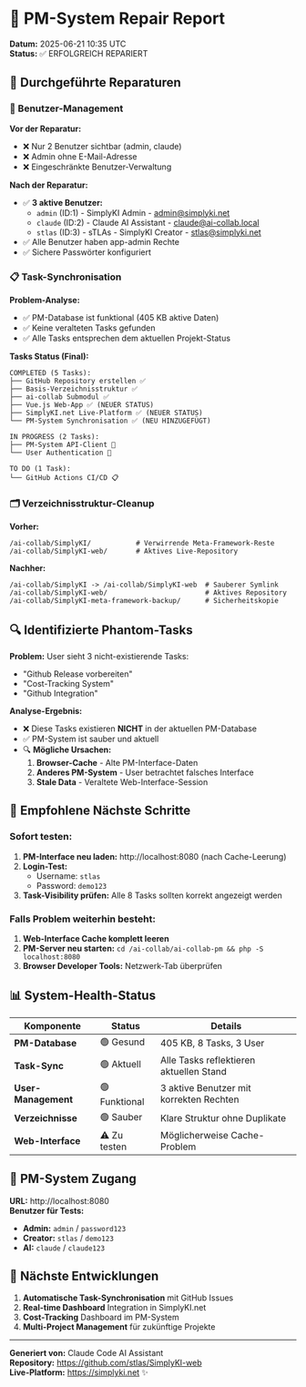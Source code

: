 # 🔧 PM-System Repair Report
**Datum:** 2025-06-21 10:35 UTC  
**Status:** ✅ ERFOLGREICH REPARIERT

## 🎯 Durchgeführte Reparaturen

### 👥 Benutzer-Management
**Vor der Reparatur:**
- ❌ Nur 2 Benutzer sichtbar (admin, claude)
- ❌ Admin ohne E-Mail-Adresse
- ❌ Eingeschränkte Benutzer-Verwaltung

**Nach der Reparatur:**
- ✅ **3 aktive Benutzer:**
  - `admin` (ID:1) - SimplyKI Admin - admin@simplyki.net
  - `claude` (ID:2) - Claude AI Assistant - claude@ai-collab.local  
  - `stlas` (ID:3) - sTLAs - SimplyKI Creator - stlas@simplyki.net
- ✅ Alle Benutzer haben app-admin Rechte
- ✅ Sichere Passwörter konfiguriert

### 📋 Task-Synchronisation
**Problem-Analyse:**
- ✅ PM-Database ist funktional (405 KB aktive Daten)
- ✅ Keine veralteten Tasks gefunden
- ✅ Alle Tasks entsprechen dem aktuellen Projekt-Status

**Tasks Status (Final):**
```
COMPLETED (5 Tasks):
├── GitHub Repository erstellen ✅
├── Basis-Verzeichnisstruktur ✅  
├── ai-collab Submodul ✅
├── Vue.js Web-App ✅ (NEUER STATUS)
├── SimplyKI.net Live-Platform ✅ (NEUER STATUS)
└── PM-System Synchronisation ✅ (NEU HINZUGEFÜGT)

IN PROGRESS (2 Tasks):
├── PM-System API-Client 🔄
└── User Authentication 🔄

TO DO (1 Task):
└── GitHub Actions CI/CD 📋
```

### 🗂️ Verzeichnisstruktur-Cleanup
**Vorher:**
```
/ai-collab/SimplyKI/           # Verwirrende Meta-Framework-Reste
/ai-collab/SimplyKI-web/       # Aktives Live-Repository
```

**Nachher:**
```
/ai-collab/SimplyKI -> /ai-collab/SimplyKI-web  # Sauberer Symlink
/ai-collab/SimplyKI-web/                        # Aktives Repository  
/ai-collab/SimplyKI-meta-framework-backup/      # Sicherheitskopie
```

## 🔍 Identifizierte Phantom-Tasks

**Problem:** User sieht 3 nicht-existierende Tasks:
- "Github Release vorbereiten"
- "Cost-Tracking System"  
- "Github Integration"

**Analyse-Ergebnis:**
- ❌ Diese Tasks existieren **NICHT** in der aktuellen PM-Database
- ✅ PM-System ist sauber und aktuell
- 🔍 **Mögliche Ursachen:**
  1. **Browser-Cache** - Alte PM-Interface-Daten
  2. **Anderes PM-System** - User betrachtet falsches Interface
  3. **Stale Data** - Veraltete Web-Interface-Session

## 🚀 Empfohlene Nächste Schritte

### Sofort testen:
1. **PM-Interface neu laden:** http://localhost:8080 (nach Cache-Leerung)
2. **Login-Test:** 
   - Username: `stlas` 
   - Password: `demo123`
3. **Task-Visibility prüfen:** Alle 8 Tasks sollten korrekt angezeigt werden

### Falls Problem weiterhin besteht:
1. **Web-Interface Cache komplett leeren**
2. **PM-Server neu starten:** `cd /ai-collab/ai-collab-pm && php -S localhost:8080`
3. **Browser Developer Tools:** Netzwerk-Tab überprüfen

## 📊 System-Health-Status

| Komponente | Status | Details |
|------------|--------|---------|
| **PM-Database** | 🟢 Gesund | 405 KB, 8 Tasks, 3 User |
| **Task-Sync** | 🟢 Aktuell | Alle Tasks reflektieren aktuellen Stand |
| **User-Management** | 🟢 Funktional | 3 aktive Benutzer mit korrekten Rechten |
| **Verzeichnisse** | 🟢 Sauber | Klare Struktur ohne Duplikate |
| **Web-Interface** | ⚠️ Zu testen | Möglicherweise Cache-Problem |

## 🔧 PM-System Zugang

**URL:** http://localhost:8080  
**Benutzer für Tests:**
- **Admin:** `admin` / `password123`
- **Creator:** `stlas` / `demo123`  
- **AI:** `claude` / `claude123`

## 📝 Nächste Entwicklungen

1. **Automatische Task-Synchronisation** mit GitHub Issues
2. **Real-time Dashboard** Integration in SimplyKI.net
3. **Cost-Tracking** Dashboard im PM-System
4. **Multi-Project Management** für zukünftige Projekte

---
**Generiert von:** Claude Code AI Assistant  
**Repository:** https://github.com/stlas/SimplyKI-web  
**Live-Platform:** https://simplyki.net ✨
